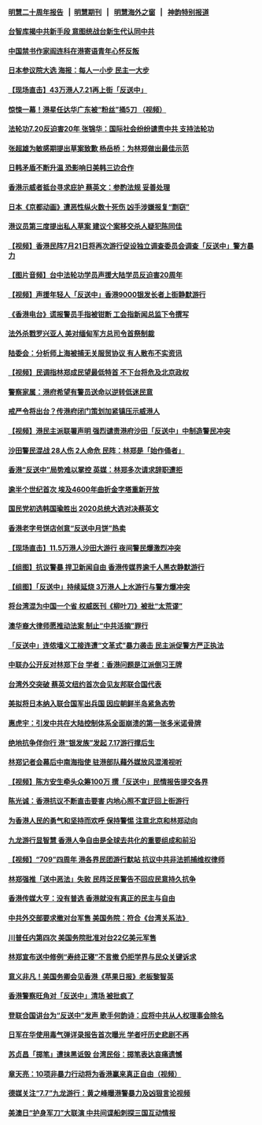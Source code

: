 #### [明慧二十周年报告](https://github.com/gfw-breaker/mh-reports/blob/master/README.md?t=07220841) &nbsp;&nbsp;|&nbsp;&nbsp;[明慧期刊](https://github.com/gfw-breaker/mh-qikan) &nbsp;&nbsp;|&nbsp;&nbsp; [明慧海外之窗](https://github.com/gfw-breaker/mh-news/blob/master/README.md?t=07220841) &nbsp;&nbsp;|&nbsp;&nbsp; [神韵特别报道](https://github.com/gfw-breaker/mh-news/blob/master/shenyun.md?t=07220841) 

#### [台智库揭中共新手段 意图统战台新生代认同中共](../pages/soh_gtxw/n3049145.md?t=07220841) 

#### [中国禁书作家阎连科在港寄语青年心怀反叛](../pages/soh_gtxw/n3048116.md?t=07220841) 

#### [日本参议院大选 海报：每人一小步 民主一大步](../pages/soh_gtxw/n3046517.md?t=07220841) 

#### [【现场直击】43万港人7.21再上街「反送中」](../pages/soh_gtxw/n3045314.md?t=07220841) 

#### [惊悚一幕！港星任达华广东被“粉丝”捅5刀 （视频）](../pages/soh_gtxw/n3045995.md?t=07220841) 

#### [法轮功7.20反迫害20年  张锦华：国际社会纷纷谴责中共 支持法轮功](../pages/soh_gtxw/n3045449.md?t=07220841) 

#### [张超雄为敏感期提出草案致歉 杨岳桥：为林郑做出最佳示范](../pages/soh_gtxw/n3042896.md?t=07220841) 

#### [日韩矛盾不断升温 恐影响日美韩三边合作](../pages/soh_gtxw/n3040043.md?t=07220841) 

#### [香港示威者抵台寻求庇护 蔡英文：参酌法规 妥善处理](../pages/soh_gtxw/n3042362.md?t=07220841) 

#### [日本《京都动画》遭恶性纵火数十死伤 凶手涉嫌报复“剽窃”](../pages/soh_gtxw/n3040565.md?t=07220841) 

#### [港议员第三度提出私人草案 建议个案移交杀人疑犯陈同佳](../pages/soh_gtxw/n3039884.md?t=07220841) 

#### [【视频】香港民阵7月21日将再次游行促设独立调查委员会调查「反送中」警方暴力](../pages/soh_gtxw/n3039560.md?t=07220841) 

#### [【图片音频】台中法轮功学员声援大陆学员反迫害20周年](../pages/soh_gtxw/n3038585.md?t=07220841) 

#### [【视频】声援年轻人「反送中」香港9000银发长者上街静默游行](../pages/soh_gtxw/n3038351.md?t=07220841) 

#### [《香港电台》谎报警员手指被钳断  工会指新闻总监下令撰写](../pages/soh_gtxw/n3038066.md?t=07220841) 

#### [法外杀戮罗兴亚人 美对缅甸军方总司令首祭制裁](../pages/soh_gtxw/n3037817.md?t=07220841) 

#### [陆委会：分析师上海被捕无关服贸协议 有人散布不实资讯](../pages/soh_gtxw/n3037448.md?t=07220841) 

#### [【视频】民调指林郑成民望最低特首 不下台将危及北京政权](../pages/soh_gtxw/n3036998.md?t=07220841) 

#### [警察家属：港府希望有警员送命以逆转低迷民意](../pages/soh_gtxw/n3035471.md?t=07220841) 

#### [戒严令将出台？传港府闭门策划加紧镇压示威港人](../pages/soh_gtxw/n3034823.md?t=07220841) 

#### [【视频】港民主派联署声明 强烈谴责港府沙田「反送中」中制造警民冲突](../pages/soh_gtxw/n3034289.md?t=07220841) 

#### [沙田警民混战 28人伤 2人命危 民阵：林郑是「始作俑者」](../pages/soh_gtxw/n3032738.md?t=07220841) 

#### [香港“反送中”局势难以掌控 英媒：林郑多次请求辞职遭拒](../pages/soh_gtxw/n3032720.md?t=07220841) 

#### [逾半个世纪首次 埃及4600年曲折金字塔重新开放](../pages/soh_gtxw/n3032465.md?t=07220841) 

#### [国民党初选韩国瑜胜出 2020总统大选对决蔡英文](../pages/soh_gtxw/n3032377.md?t=07220841) 

#### [香港老字号饼店创意“反送中月饼”热卖](../pages/soh_gtxw/n3031096.md?t=07220841) 

#### [【现场直击】11.5万港人沙田大游行 夜间警民爆激烈冲突](../pages/soh_gtxw/n3030790.md?t=07220841) 

#### [【组图】抗议警暴 捍卫新闻自由 香港传媒界逾千人黑衣静默游行](../pages/soh_gtxw/n3030655.md?t=07220841) 

#### [【组图】「反送中」持续延烧 3万港人上水游行与警方爆冲突](../pages/soh_gtxw/n3029080.md?t=07220841) 

#### [将台湾混为中国一个省 权威医刊《柳叶刀》被批“太荒谬”](../pages/soh_gtxw/n3028846.md?t=07220841) 

#### [澳华裔大律师愿推动法案 制止“中共活摘”罪行](../pages/soh_gtxw/n3027022.md?t=07220841) 

#### [「反送中」连侬墙义工接连遭“文革式”暴力袭击 民主派促警方严正执法](../pages/soh_gtxw/n3026848.md?t=07220841) 

#### [中联办公开反对林郑下台 学者：香港问题是江派倒习王牌](../pages/soh_gtxw/n3026626.md?t=07220841) 

#### [台湾外交突破 蔡英文纽约首次会见友邦联合国代表](../pages/soh_gtxw/n3026437.md?t=07220841) 

#### [美拟将日本纳入联合国军出兵国 因应朝鲜半岛紧急态势](../pages/soh_gtxw/n3023731.md?t=07220841) 

#### [惠虎宇：引发中共在大陆控制体系全面崩溃的第一张多米诺骨牌](../pages/soh_gtxw/n3024004.md?t=07220841) 

#### [绝地抗争伴你行 港“银发族”发起 7.17游行撑后生](../pages/soh_gtxw/n3023722.md?t=07220841) 

#### [林郑记者会幕后中南海指使 驻港部队藉外媒放风混淆视听](../pages/soh_gtxw/n3023062.md?t=07220841) 

#### [【视频】陈方安生牵头众筹100万 撰「反送中」民情报告提交各界](../pages/soh_gtxw/n3023491.md?t=07220841) 

#### [陈光诚：香港抗议不断直击要害 内地心照不宣迂回上街游行](../pages/soh_gtxw/n3023272.md?t=07220841) 

#### [为香港人民的勇气和坚持而欢呼 保持警惕 注意北京和林郑动向](../pages/soh_gtxw/n3022243.md?t=07220841) 

#### [九龙游行显智慧 香港人争自由是全球去共化的重要组成和前沿](../pages/soh_gtxw/n3021988.md?t=07220841) 

#### [【视频】“709”四周年 港各界民团游行默站 抗议中共非法抓捕维权律师](../pages/soh_gtxw/n3021172.md?t=07220841) 

#### [林郑强推「送中恶法」失败 民阵泛民警告不回应民意持久抗争](../pages/soh_gtxw/n3021034.md?t=07220841) 

#### [香港传媒大亨：没有普选 香港就没有真正的民主与自由](../pages/soh_gtxw/n3020389.md?t=07220841) 

#### [中共外交部要求撤对台军售 美国务院：符合《台湾关系法》](../pages/soh_gtxw/n3020860.md?t=07220841) 

#### [川普任内第四次 美国务院批准对台22亿美元军售](../pages/soh_gtxw/n3018019.md?t=07220841) 

#### [林郑宣布送中修例“寿终正寝”不言撤 仍拒学界与民众关键诉求](../pages/soh_gtxw/n3017827.md?t=07220841) 

#### [意义非凡！美国务卿会见香港《苹果日报》老板黎智英](../pages/soh_gtxw/n3017338.md?t=07220841) 

#### [香港警察旺角对「反送中」清场 被批疯了](../pages/soh_gtxw/n3017170.md?t=07220841) 

#### [登联合国讲台为“反送中”发声 歌手何韵诗：应将中共从人权理事会除名](../pages/soh_gtxw/n3016273.md?t=07220841) 

#### [日军在华使用毒气弹详录报告首次曝光 学者吁历史悲剧不再](../pages/soh_gtxw/n3015580.md?t=07220841) 

#### [苏贞昌「掷笔」遭抹黑诋毁 台湾民俗：掷笔表达哀痛遗憾](../pages/soh_gtxw/n3016015.md?t=07220841) 

#### [章天亮：10项非暴力行动将为香港赢来真正自由（视频）](../pages/soh_gtxw/n3015382.md?t=07220841) 

#### [德媒关注“7.7”九龙游行：黄之峰曝港警暴力及凶狠言论视频](../pages/soh_gtxw/n3015130.md?t=07220841) 

#### [美澳日“护身军刀”大联演 中共间谍船刺探三国互动情报](../pages/soh_gtxw/n3013573.md?t=07220841) 

